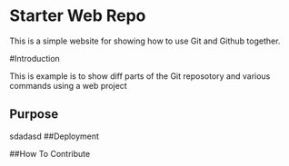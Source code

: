 # Starter Web Repo

This is a simple website for showing how to use Git and Github together.

#Introduction

This is example is to show diff parts of the Git reposotory and various commands using a web project

## Purpose
sdadasd
##Deployment

##How To Contribute

